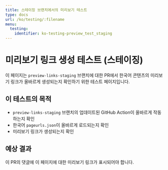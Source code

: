 ```yaml
---
title: 스테이징 브랜치에서의 미리보기 테스트
type: docs
url: /ko/testing/:filename
menu:
  testing:
    identifier: ko-testing-preview_test_staging
---
```


# 미리보기 링크 생성 테스트 (스테이징)

이 페이지는 `preview-links-staging` 브랜치에 대한 PR에서 한국어 콘텐츠의 미리보기 링크가 올바르게 생성되는지 확인하기 위한 테스트 페이지입니다.

## 이 테스트의 목적

- `preview-links-staging` 브랜치의 업데이트된 GitHub Action이 올바르게 작동하는지 확인
- 한국어 `pageurls.json`이 올바르게 로드되는지 확인
- 미리보기 링크가 생성되는지 확인

## 예상 결과

이 PR의 댓글에 이 페이지에 대한 미리보기 링크가 표시되어야 합니다.